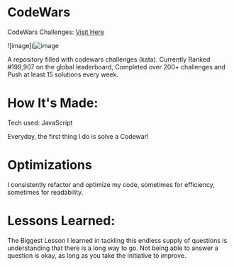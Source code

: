 # CodeWars

CodeWars Challenges: [Visit Here](https://www.codewars.com/users/Petrovici%20Catalin/stats)

![image](![image](https://user-images.githubusercontent.com/73588411/169151540-01b777b5-ed5e-4e33-9133-6d3b0ed5fa6b.png)

A repository filled with codewars challenges (kata). Currently Ranked #199,907 on the global leaderboard, Completed over 200+ challenges and Push at least 15 solutions every week.

# How It's Made:
Tech used: JavaScript

Everyday, the first thing I do is solve a Codewar!

# Optimizations

I consistently refactor and optimize my code, sometimes for efficiency, sometimes for readability.

# Lessons Learned:

The Biggest Lesson I learned in tackling this endless supply of questions is understanding that there is a long way to go. Not being able to answer a question is okay, as long as you take the initiative to improve.
